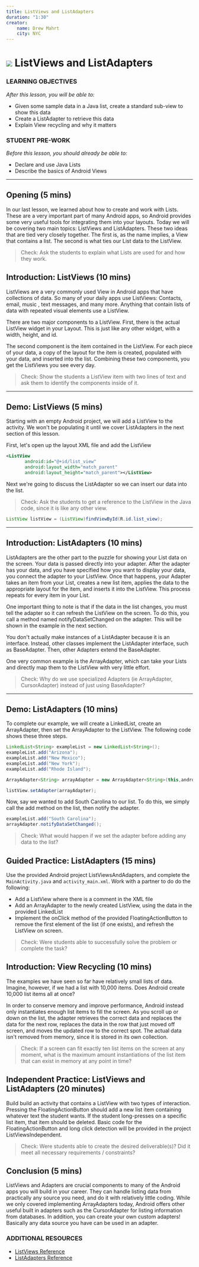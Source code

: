```yaml
---
title: ListViews and ListAdapters
duration: "1:30"
creator:
    name: Drew Mahrt
    city: NYC
---
```


<!--  OUTSTANDING

1. Questions for the discussion in the conclusion
-->

# ![](https://ga-dash.s3.amazonaws.com/production/assets/logo-9f88ae6c9c3871690e33280fcf557f33.png) ListViews and ListAdapters


### LEARNING OBJECTIVES
*After this lesson, you will be able to:*
- Given some sample data in a Java list, create a standard sub-view to show this data
- Create a ListAdapter to retrieve this data
- Explain View recycling and why it matters

### STUDENT PRE-WORK
*Before this lesson, you should already be able to:*
- Declare and use Java Lists
- Describe the basics of Android Views

<!-- ### INSTRUCTOR PREP
*Before this lesson, instructors will need to:*
- Gather materials needed for class
- Complete Prep work required
- Prepare any specific instructions -->

---
<a name="opening"></a>
## Opening (5 mins)

In our last lesson, we learned about how to create and work with Lists. These are a very important part of many Android apps, so Android provides some very useful tools for integrating them into your layouts. Today we will be covering two main topics: ListViews and ListAdapters. These two ideas that are tied very closely together. The first is, as the name implies, a View that contains a list. The second is what ties our List data to the ListView.

> Check: Ask the students to explain what Lists are used for and how they work.



<a name="introduction"></a>
## Introduction: ListViews (10 mins)

ListViews are a very commonly used View in Android apps that have collections of data. So many of your daily apps use ListViews: Contacts, email, music , text messages, and many more. Anything that contain lists of data with repeated visual elements use a ListView.

There are two major components to a ListView. First, there is the actual ListView widget in your Layout. This is just like any other widget, with a width, height, and id.

The second component is the item contained in the ListView. For each piece of your data, a copy of the layout for the item is created, populated with your data, and inserted into the list. Combining these two components, you get the ListViews you see every day.

> Check: Show the students a ListView item with two lines of text and ask them to identify the components inside of it.

***

<a name="demo"></a>
## Demo: ListViews (5 mins)

Starting with an empty Android project, we will add a ListView to the activity. We won't be populating it until we cover ListAdapters in the next section of this lesson.

First, let's open up the layout XML file and add the ListView

``` XML
<ListView
       android:id="@+id/list_view"
       android:layout_width="match_parent"
       android:layout_height="match_parent"></ListView>
```

Next we're going to discuss the ListAdapter so we can insert our data into the list.

> Check:  Ask the students to get a reference to the ListView in the Java code, since it is like any other view.

```java
ListView listView = (ListView)findViewById(R.id.list_view);
```

***

<a name="introduction"></a>
## Introduction: ListAdapters (10 mins)

ListAdapters are the other part to the puzzle for showing your List data on the screen. Your data is passed directly into your adapter. After the adapter has your data, and you have specified how you want to display your data, you connect the adapter to your ListView. Once that happens, your Adapter takes an item from your List, creates a new list item, applies the data to the appropriate layout for the item, and inserts it into the ListView. This process repeats for every item in your List.

One important thing to note is that if the data in the list changes, you must tell the adapter so it can refresh the ListView on the screen. To do this, you call a method named notifyDataSetChanged on the adapter. This will be shown in the example in the next section.

You don't actually make instances of a ListAdapter because it is an interface. Instead, other classes implement the ListAdapter interface, such as BaseAdapter. Then, other Adapters extend the BaseAdapter.

One very common example is the ArrayAdapter, which can take your Lists and directly map them to the ListView with very little effort.

> Check: Why do we use specialized Adapters (ie ArrayAdapter, CursorAdapter) instead of just using BaseAdapter?

***

<a name="demo"></a>
## Demo: ListAdapters (10 mins)

To complete our example, we will create a LinkedList, create an ArrayAdapter, then set the ArrayAdapter to the ListView. The following code shows these three steps.

```java
LinkedList<String> exampleList = new LinkedList<String>();
exampleList.add("Arizona");
exampleList.add("New Mexico");
exampleList.add("New York");
exampleList.add("Rhode Island");

ArrayAdapter<String> arrayAdapter = new ArrayAdapter<String>(this,android.R.layout.simple_list_item_1,exampleList);

listView.setAdapter(arrayAdapter);
```
Now, say we wanted to add South Carolina to our list. To do this, we simply call the add method on the list, then notify the adapter.

``` java
exampleList.add("South Carolina");
arrayAdapter.notifyDataSetChanged();
```

> Check: What would happen if we set the adapter before adding any data to the list?


<a name="guided-practice"></a>
## Guided Practice: ListAdapters (15 mins)

Use the provided Android project ListViewsAndAdapters, and complete the `MainActivity.java` and `activity_main.xml`. Work with a partner to do do the following:

- Add a ListView where there is a comment in the XML file
- Add an ArrayAdapter to the newly created ListView, using the data in the provided LinkedList
- Implement the onClick method of the provided FloatingActionButton to remove the first element of the list (if one exists), and refresh the ListView on screen.

> Check: Were students able to successfully solve the problem or complete the task?

<a name="introduction"></a>
## Introduction: View Recycling (10 mins)

The examples we have seen so far have relatively small lists of data. Imagine, however, if we had a list with 10,000 items. Does Android create 10,000 list items all at once?

In order to conserve memory and improve performance, Android instead only instantiates enough list items to fill the screen. As you scroll up or down on the list, the adapter retrieves the correct data and replaces the data for the next row, replaces the data in the row that just moved off screen, and moves the updated row to the correct spot. The actual data isn't removed from memory, since it is stored in its own collection.

> Check: If a screen can fit exactly ten list items on the screen at any moment, what is the maximum amount instantiations of the list item that can exist in memory at any point in time?



<a name="ind-practice"></a>
## Independent Practice: ListViews and ListAdapters (20 minutes)

Build build an activity that contains a ListView with two types of interaction. Pressing the FloatingActionButton should add a new list item containing whatever text the student wants. If the student long-presses on a specific list item, that item should be deleted. Basic code for the FloatingActionButton and long click detection will be provided in the project ListViewsIndependent.

> Check: Were students able to create the desired deliverable(s)? Did it meet all necessary requirements / constraints?

<a name="conclusion"></a>
## Conclusion (5 mins)

ListViews and Adapters are crucial components to many of the Android apps you will build in your career. They can handle listing data from practically any source you need, and do it with relatively little coding. While we only covered implementing ArrayAdapters today, Android offers other useful built in adapters such as the CursorAdapter for listing information from databases. In addition, you can create your own custom adapters! Basically any data source you have can be used in an adapter.



### ADDITIONAL RESOURCES
- [ListViews Reference](http://developer.android.com/reference/android/widget/ListView.html)
- [ListAdapters Reference](http://developer.android.com/reference/android/widget/ListAdapter.html)
